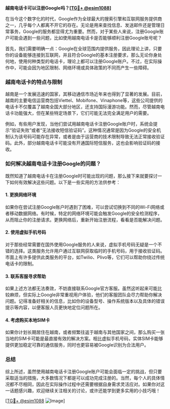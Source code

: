 **越南电话卡可以注册Google吗？[[TG💪+ @esim1088](https://t.me/s/esim1088)]**

在当今这个数字化的时代，Google作为全球最大的搜索引擎和互联网服务提供商之一，几乎每个人都离不开它的存在。无论是用来查找信息、发送邮件还是管理日常事务，Google的服务都显得尤为重要。然而，对于某些人来说，注册Google账户可能会遇到一些问题，比如使用越南电话卡是否能够顺利注册Google账号呢？

首先，我们需要明确一点：Google在全球范围内提供服务，因此理论上讲，只要你的设备能够连接到互联网，并且符合Google的基本注册要求，那么无论你身处何地，使用何种类型的电话卡，理论上都可以注册Google账户。不过，在实际操作中，可能会因为地区限制、网络环境或具体政策的不同而产生一些障碍。

### 越南电话卡的特点与限制

越南是一个发展迅速的国家，其移动通信市场近年来也得到了显著的发展。目前，越南的主要电信运营商包括Viettel、Mobifone、Vinaphone等，这些公司提供的电话卡不仅覆盖了越南全国大部分地区，还支持国际漫游功能。然而，尽管越南电话卡功能强大，但在某些特定场景下，它们可能无法完全满足用户的需要。

例如，有些用户发现，当他们尝试用越南电话卡注册Google账户时，系统会提示“验证失败”或者“无法接收短信验证码”。这种情况通常是因为Google的安全机制认为该号码可能存在异常，或者是由于运营商的技术限制导致无法正常接收验证码。此外，部分越南电话卡可能没有开通国际短信服务，这也会影响验证码的接收。

### 如何解决越南电话卡注册Google的问题？

既然知道了越南电话卡在注册Google时可能出现的问题，那么接下来就要探讨一下如何有效解决这些问题。以下是一些实用的方法供参考：

#### 1. **更换网络环境**
   如果你在尝试注册Google账户时遇到了困难，可以尝试切换到不同的Wi-Fi网络或者移动数据网络。有时候，特定的网络环境可能会触发Google的安全检测程序，从而阻止你的注册请求。更换网络后，重新开始注册流程，看看是否能解决问题。

#### 2. **使用虚拟手机号码**
   对于那些经常需要在国外使用Google服务的人来说，虚拟手机号码无疑是一个不错的选择。这类服务允许用户通过互联网获取临时的手机号码，用于接收验证码。市面上有许多提供此类服务的平台，如Twilio、Plivo等，它们可以帮助你绕过传统电话卡的限制。

#### 3. **联系客服寻求帮助**
   如果上述方法都无法奏效，不妨直接联系Google官方客服。虽然这听起来可能比较麻烦，但实际上Google非常重视用户体验，他们的客服团队会尽力帮助你解决问题。记得准备好相关的信息，比如你的设备型号、操作系统版本以及具体的错误提示等内容，以便客服人员更快地定位问题所在。

#### 4. **考虑购买本地SIM卡**
   如果你计划长期居住在越南，或者频繁往返于越南与其他国家之间，那么购买一张当地的SIM卡可能是最直接有效的解决方案。相比虚拟手机号码，实体SIM卡能够提供更加稳定可靠的通信服务，同时也更容易被Google识别为合法用户。

### 总结

综上所述，虽然使用越南电话卡注册Google账户可能会面临一定的挑战，但只要采取适当的措施，大多数情况下都是可以成功完成注册的。当然，每个人的具体情况都不尽相同，因此在实际操作过程中还需要根据自身需求灵活应对。如果你对这一话题感兴趣，欢迎继续关注相关的讨论，或许还能学到更多实用的小技巧哦！

[[TG💪+ @esim1088](https://t.me/s/esim1088) ![Image](https://i.postimg.cc/4NQfJmqS/Snipaste-2025-05-13-00-14-12.png)]